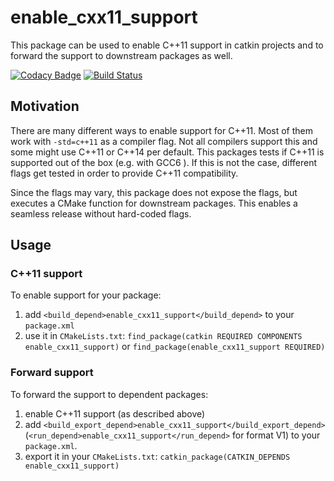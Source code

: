 # enable_cxx11_support

This package can be used to enable C++11 support in catkin projects and to forward the support to downstream packages as well.

[![Codacy Badge](https://api.codacy.com/project/badge/Grade/7bb483a721a14bde8225c14e2d01fae2)](https://www.codacy.com/app/ipa-mdl/enable_cxx11_support?utm_source=github.com&utm_medium=referral&utm_content=ipa-mdl/enable_cxx11_support&utm_campaign=badger)
[![Build Status](https://travis-ci.org/ipa-mdl/enable_cxx11_support.svg?branch=master)](https://travis-ci.org/ipa-mdl/enable_cxx11_support)

## Motivation

There are many different ways to enable support for C++11.
Most of them work with `-std=c++11` as a compiler flag.
Not all compilers support this and some might use C++11 or C++14 per default.
This packages tests if C++11 is supported out of the box (e.g. with GCC6 ).
If this is not the case, different flags get tested in order to provide C++11 compatibility.

Since the flags may vary, this package does not expose the flags, but executes a CMake function for downstream packages.
This enables a seamless release without hard-coded flags. 

## Usage

### C++11 support

To enable support for your package:

1. add `<build_depend>enable_cxx11_support</build_depend>` to your `package.xml`
2. use it in `CMakeLists.txt`: `find_package(catkin REQUIRED COMPONENTS enable_cxx11_support)` or `find_package(enable_cxx11_support REQUIRED)`

### Forward support

To forward the support to dependent packages:

1. enable C++11 support (as described above)
2. add `<build_export_depend>enable_cxx11_support</build_export_depend>` (`<run_depend>enable_cxx11_support</run_depend>` for format V1) to your `package.xml`. 
3. export it in your `CMakeLists.txt`:  `catkin_package(CATKIN_DEPENDS enable_cxx11_support)`
